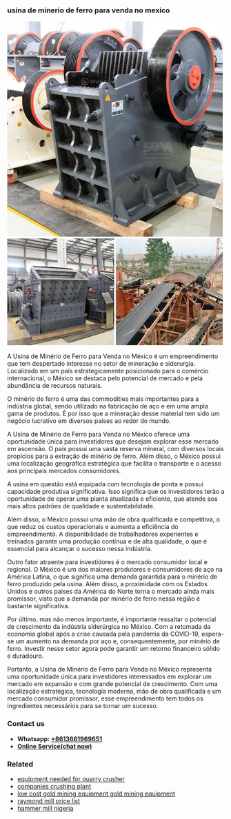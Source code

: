 <h3>usina de minerio de ferro para venda no mexico</h3><img src='1708309028.jpg' alt=''><p>A Usina de Minério de Ferro para Venda no México é um empreendimento que tem despertado interesse no setor de mineração e siderurgia. Localizado em um país estrategicamente posicionado para o comércio internacional, o México se destaca pelo potencial de mercado e pela abundância de recursos naturais.</p><p>O minério de ferro é uma das commodities mais importantes para a indústria global, sendo utilizado na fabricação de aço e em uma ampla gama de produtos. É por isso que a mineração desse material tem sido um negócio lucrativo em diversos países ao redor do mundo.</p><p>A Usina de Minério de Ferro para Venda no México oferece uma oportunidade única para investidores que desejam explorar esse mercado em ascensão. O país possui uma vasta reserva mineral, com diversos locais propícios para a extração de minério de ferro. Além disso, o México possui uma localização geográfica estratégica que facilita o transporte e o acesso aos principais mercados consumidores.</p><p>A usina em questão está equipada com tecnologia de ponta e possui capacidade produtiva significativa. Isso significa que os investidores terão a oportunidade de operar uma planta atualizada e eficiente, que atende aos mais altos padrões de qualidade e sustentabilidade.</p><p>Além disso, o México possui uma mão de obra qualificada e competitiva, o que reduz os custos operacionais e aumenta a eficiência do empreendimento. A disponibilidade de trabalhadores experientes e treinados garante uma produção contínua e de alta qualidade, o que é essencial para alcançar o sucesso nessa indústria.</p><p>Outro fator atraente para investidores é o mercado consumidor local e regional. O México é um dos maiores produtores e consumidores de aço na América Latina, o que significa uma demanda garantida para o minério de ferro produzido pela usina. Além disso, a proximidade com os Estados Unidos e outros países da América do Norte torna o mercado ainda mais promissor, visto que a demanda por minério de ferro nessa região é bastante significativa.</p><p>Por último, mas não menos importante, é importante ressaltar o potencial de crescimento da indústria siderúrgica no México. Com a retomada da economia global após a crise causada pela pandemia da COVID-19, espera-se um aumento na demanda por aço e, consequentemente, por minério de ferro. Investir nesse setor agora pode garantir um retorno financeiro sólido e duradouro.</p><p>Portanto, a Usina de Minério de Ferro para Venda no México representa uma oportunidade única para investidores interessados em explorar um mercado em expansão e com grande potencial de crescimento. Com uma localização estratégica, tecnologia moderna, mão de obra qualificada e um mercado consumidor promissor, esse empreendimento tem todos os ingredientes necessários para se tornar um sucesso.</p><h3>Contact us</h3><ul><li><strong>Whatsapp:&nbsp;<a href="https://wa.me/8613661969651">+8613661969651</a></strong></li><li><a href="https://swt.shibang-china.com/?git&amp;zhl&amp;usina de minerio de ferro para venda no mexico"><strong>Online Service(chat now)</strong></a></li></ul><h3>Related</h3><ul><li><a href='equipment needed for quarry crusher.md'>equipment needed for quarry crusher</a></li><li><a href='companies crushing plant.md'>companies crushing plant</a></li><li><a href='low cost gold mining equipment gold mining equipment.md'>low cost gold mining equipment gold mining equipment</a></li><li><a href='raymond mill price list.md'>raymond mill price list</a></li><li><a href='hammer mill nigeria.md'>hammer mill nigeria</a></li></ul>